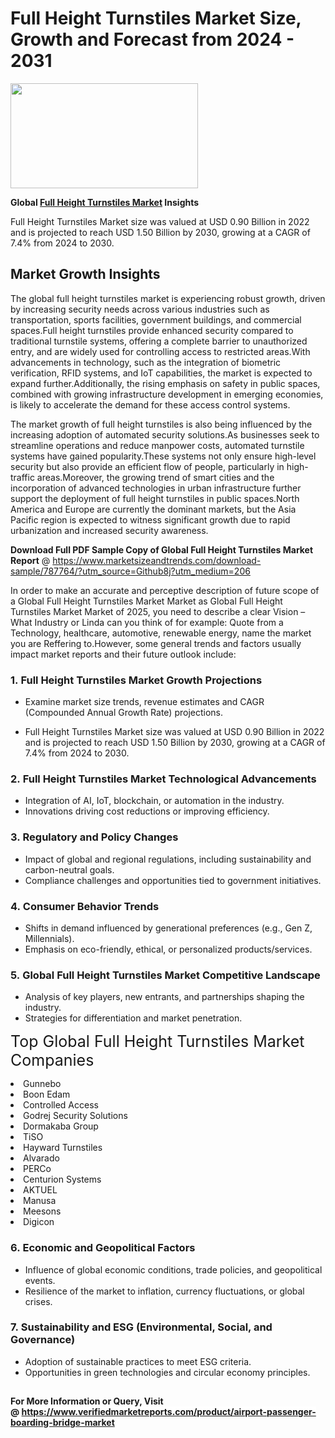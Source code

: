 <H1>Full Height Turnstiles Market Size, Growth and Forecast from 2024 - 2031</H1><img class="aligncenter size-medium wp-image-584254" src="https://thirdeyenews.in/wp-content/uploads/2024/09/Global-Market-Research-300x168.jpeg" alt="" width="300" height="168" /><p><strong>Global&nbsp;<a href="https://www.marketsizeandtrends.com/download-sample/787764/?utm_source=Github8j?utm_medium=206">Full Height Turnstiles Market</a> Insights</strong></p><p>Full Height Turnstiles Market size was valued at USD 0.90 Billion in 2022 and is projected to reach USD 1.50 Billion by 2030, growing at a CAGR of 7.4% from 2024 to 2030.</p><p><h2>Market Growth Insights</h2> <p>The global full height turnstiles market is experiencing robust growth, driven by increasing security needs across various industries such as transportation, sports facilities, government buildings, and commercial spaces.Full height turnstiles provide enhanced security compared to traditional turnstile systems, offering a complete barrier to unauthorized entry, and are widely used for controlling access to restricted areas.With advancements in technology, such as the integration of biometric verification, RFID systems, and IoT capabilities, the market is expected to expand further.Additionally, the rising emphasis on safety in public spaces, combined with growing infrastructure development in emerging economies, is likely to accelerate the demand for these access control systems.</p> <p>The market growth of full height turnstiles is also being influenced by the increasing adoption of automated security solutions.As businesses seek to streamline operations and reduce manpower costs, automated turnstile systems have gained popularity.These systems not only ensure high-level security but also provide an efficient flow of people, particularly in high-traffic areas.Moreover, the growing trend of smart cities and the incorporation of advanced technologies in urban infrastructure further support the deployment of full height turnstiles in public spaces.North America and Europe are currently the dominant markets, but the Asia Pacific region is expected to witness significant growth due to rapid urbanization and increased security awareness.</p> <p><span class=""><strong>Download Full PDF Sample Copy of Global Full Height Turnstiles Market Report</strong> @ <a href="https://www.marketsizeandtrends.com/download-sample/787764/?utm_source=Github8j?utm_medium=206" target="_blank">https://www.marketsizeandtrends.com/download-sample/787764/?utm_source=Github8j?utm_medium=206</a></span></p><p>In order to make an accurate and perceptive description of future scope of a Global&nbsp;Full Height Turnstiles Market Market as Global&nbsp;Full Height Turnstiles Market Market of 2025, you need to describe a clear Vision &ndash; What Industry or Linda can you think of for example: Quote from a Technology, healthcare, automotive, renewable energy, name the market you are Reffering to.However, some general trends and factors usually impact market reports and their future outlook include:</p><h3>1.&nbsp;<strong>Full Height Turnstiles Market Growth Projections</strong></h3><ul><li>Examine market size trends, revenue estimates and CAGR (Compounded Annual Growth Rate) projections.</li><li><p>Full Height Turnstiles Market size was valued at USD 0.90 Billion in 2022 and is projected to reach USD 1.50 Billion by 2030, growing at a CAGR of 7.4% from 2024 to 2030.</p></li></ul><h3>2.&nbsp;<strong>Full Height Turnstiles Market Technological Advancements</strong></h3><ul><li>Integration of AI, IoT, blockchain, or automation in the industry.</li><li>Innovations driving cost reductions or improving efficiency.</li></ul><h3>3.&nbsp;<strong>Regulatory and Policy Changes</strong></h3><ul><li>Impact of global and regional regulations, including sustainability and carbon-neutral goals.</li><li>Compliance challenges and opportunities tied to government initiatives.</li></ul><h3>4.&nbsp;<strong>Consumer Behavior Trends</strong></h3><ul><li>Shifts in demand influenced by generational preferences (e.g., Gen Z, Millennials).</li><li>Emphasis on eco-friendly, ethical, or personalized products/services.</li></ul><h3>5.&nbsp;<strong>Global Full Height Turnstiles Market Competitive Landscape</strong></h3><ul><li>Analysis of key players, new entrants, and partnerships shaping the industry.</li><li>Strategies for differentiation and market penetration.</li></ul><p data-pm-slice="1 1 []"><span style="color: inherit; font-family: inherit; font-size: 25px;">Top Global Full Height Turnstiles Market Companies</span></p><div class="" data-test-id=""><p><li>Gunnebo</li><li> Boon Edam</li><li> Controlled Access</li><li> Godrej Security Solutions</li><li> Dormakaba Group</li><li> TiSO</li><li> Hayward Turnstiles</li><li> Alvarado</li><li> PERCo</li><li> Centurion Systems</li><li> AKTUEL</li><li> Manusa</li><li> Meesons</li><li> Digicon</li></p></div><h3>6.&nbsp;<strong>Economic and Geopolitical Factors</strong></h3><ul><li>Influence of global economic conditions, trade policies, and geopolitical events.</li><li>Resilience of the market to inflation, currency fluctuations, or global crises.</li></ul><h3>7.&nbsp;<strong>Sustainability and ESG (Environmental, Social, and Governance)</strong></h3><ul><li>Adoption of sustainable practices to meet ESG criteria.</li><li>Opportunities in green technologies and circular economy principles.</li></ul><h2><strong style="font-size: 14px;">For More Information or Query, Visit @&nbsp;</strong><a style="background-color: #ffffff; font-size: 14px;" href="https://www.marketsizeandtrends.com/report/full-height-turnstiles-market/" target="_blank">https://www.verifiedmarketreports.com/product/airport-passenger-boarding-bridge-market</a></h2>